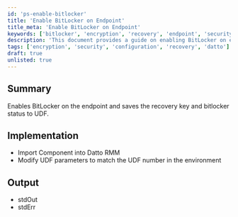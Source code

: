 ```yaml
---
id: 'ps-enable-bitlocker'
title: 'Enable BitLocker on Endpoint'
title_meta: 'Enable BitLocker on Endpoint'
keywords: ['bitlocker', 'encryption', 'recovery', 'endpoint', 'security']
description: 'This document provides a guide on enabling BitLocker on endpoints, including saving the recovery key and BitLocker status to User Defined Fields (UDF) in Datto RMM. It outlines the implementation steps required to import the component and modify UDF parameters for proper configuration.'
tags: ['encryption', 'security', 'configuration', 'recovery', 'datto']
draft: true
unlisted: true
---
```

## Summary

Enables BitLocker on the endpoint and saves the recovery key and bitlocker status to UDF.

## Implementation

- Import Component into Datto RMM
- Modify UDF parameters to match the UDF number in the environment

## Output

- stdOut
- stdErr




